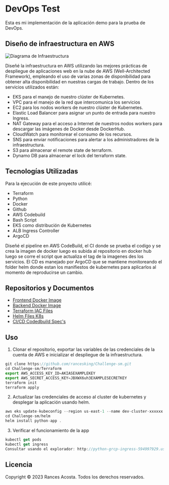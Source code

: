 # DevOps Test

Esta es mi implementación de la aplicación demo para la prueba de DevOps.

## Diseño de infraestructura en AWS

![Diagrama de Infraestructura](https://i.ibb.co/PFhw5Bf/Simetrik-Dev-Ops-Test-Racosta.jpg)

Diseñé la infraestructura en AWS utilizando las mejores prácticas de despliegue de aplicaciones web en la nube de AWS (Well-Architected Framework), empleando el uso de varias zonas de disponibilidad para obtener alta disponibilidad en nuestras cargas de trabajo. Dentro de los servicios utilizados están:

- EKS para el manejo de nuestro clúster de Kubernetes.
- VPC para el manejo de la red que intercomunica los servicios
- EC2 para los nodos workers de nuestro clúster de Kubernetes.
- Elastic Load Balancer para asignar un punto de entrada para nuestro Ingress.
- NAT Gateway para el acceso a Internet de nuestros nodos workers para descargar las imágenes de Docker desde DockerHub.
- CloudWatch para monitorear el consumo de los recursos.
- SNS para enviar notificaciones para alertar a los administradores de la infraestructura.
- S3 para almacenar el remote state de terraform.
- Dynamo DB para almacenar el lock del terraform state.


## Tecnologías Utilizadas

Para la ejecución de este proyecto utilicé:

- Terraform
- Python
- Docker
- Github
- AWS Codebuild
- Bash Script
- EKS como distribución de Kubernetes
- ALB Ingress Controller
- ArgoCD

Diseñé el pipeline en AWS CodeBuild, el CI donde se prueba el codigo y se crea la imagen de docker luego es subida al repositorio en docker hub luego se corre el script que actualiza el tag de la imagenes des los servicios. El CD es manejado por ArgoCD que se mantiene monitoreando el folder helm donde estan los manifiestos de kubernetes para aplicarlos al momento de reproducirse un cambio.

## Repositorios y Documentos

- [Frontend Docker Image](https://hub.docker.com/r/xkingrd/simetrik-frontend)
- [Backend Docker Image](https://hub.docker.com/r/xkingrd/simetrik-backend)
- [Terraform IAC Files](https://github.com/rancesking/Challenge-sm/tree/main/Terraform)
- [Helm Files K8s](https://github.com/rancesking/Challenge-sm/tree/main/helm)
- [CI/CD Codedbuild Spec's](https://github.com/rancesking/Challenge-sm/blob/main/buildspec.yml)


## Uso

1) Clonar el repositorio, exportar las variables de las credenciales de la cuenta de AWS e inicializar el despliegue de la infraestructura.

```js
git clone https://github.com/rancesking/Challenge-sm.git
cd Challenge-sm/Terraform
export AWS_ACCESS_KEY_ID=AKIASEXAMPLEKEY
export AWS_SECRET_ACCESS_KEY=JBXWX6uh3EXAMPLESECRETKEY
terraform init
terraform apply
```

2) Actualizar las credenciales de acceso al cluster de kubernetes y desplegar la aplicación usando helm.

```js
aws eks update-kubeconfig --region us-east-1 --name dev-cluster-xxxxxx
cd Challenge-sm/helm
helm install python-app .
```

3) Verificar el funcionamiento de la app

```js
kubectl get pods
kubectl get ingress
Consultar usando el explorador: http://python-grcp-ingress-594997929.us-east-1.elb.amazonaws.com/
```

## Licencia

Copyright © 2023 Rances Acosta. Todos los derechos reservados.